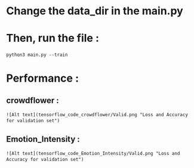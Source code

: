 # Change the data_dir in the main.py

# Then, run the file :
	python3 main.py --train



# Performance : 

## crowdflower :
	![Alt text](tensorflow_code_crowdflower/Valid.png "Loss and Accuracy for validation set")





## Emotion_Intensity :
	![Alt text](tensorflow_code_Emotion_Intensity/Valid.png "Loss and Accuracy for validation set")